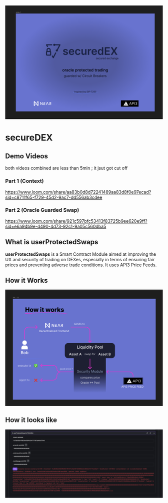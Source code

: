 ![How](/images/context.png)

# secureDEX

## Demo Videos
both videos combined are less than 5min ; it jsut got cut off
### Part 1 (Context)
https://www.loom.com/share/aa83b0d8d72241489aa83d8f0e97ecad?sid=c8711f65-f729-45d2-9ac7-dd556ab3cdee 
### Part 2 (Oracle Guarded Swap)
https://www.loom.com/share/921c597bfc53413f83725b9ee620e9ff?sid=e6a94b9e-d490-4d73-92c1-9a05c560dba5 



## What is userProtectedSwaps
**userProtectedSwaps** is a Smart Contract Module aimed at improving the UX and security of trading on DEXes, especially in terms of ensuring fair prices and preventing adverse trade conditions. It uses API3 Price Feeds.

## How it Works
![How](/images/how.png)

## How it looks like
![Look](/images/swaps.png)